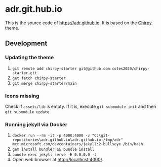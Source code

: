 # adr.git.hub.io

This is the source code of <https://adr.github.io>.
It is based on the [Chirpy](https://chirpy.cotes.page/) theme.

## Development

### Updating the theme

1. `git remote add chirpy-starter git@github.com:cotes2020/chirpy-starter.git`
2. `get fetch chirpy-starter`
3. `git merge chirpy-starter/main`

### Icons missing

Check if `assets/lib` is empty.
If it is, execute `git submodule init` and then `git submodule update`.

### Running jekyll via Docker

1. `docker run --rm -it -p 4000:4000 -v "C:\git-repositories\adr.github.io\adr.github.io:/tmp/adr" mcr.microsoft.com/devcontainers/jekyll:2-bullseye /bin/bash`
2. `gem install bundler && bundle install`
3. `bundle exec jekyll serve -H 0.0.0.0 -t`
4. Open web browser at <http://localhost:4000/>.
